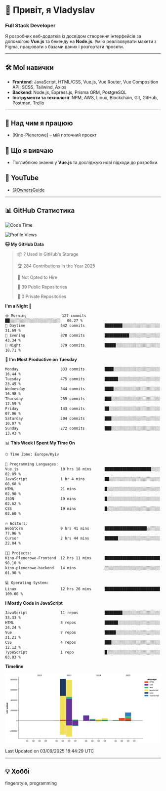 # 👋 Привіт, я Vladyslav  
### Full Stack Developer  

Я розробник веб-додатків із досвідом створення інтерфейсів за допомогою **Vue.js** та бекенду на **Node.js**. Умію реалізовувати макети з Figma, працювати з базами даних і розгортати проєкти.

---

## 🛠 Мої навички  
- **Frontend**: JavaScript, HTML/CSS, Vue.js, Vue Router, Vue Composition API, SCSS, Tailwind, Axios  
- **Backend**: Node.js, Express.js, Prisma ORM, PostgreSQL  
- **Інструменти та технології**: NPM, AWS, Linux, Blockchain, Git, GitHub, Postman, Trello  

---

## 🔭 Над чим я працюю  
- [Kino-Plenerowe] – мій поточний проєкт

## 🌱 Що я вивчаю  
- Поглиблюю знання у **Vue.js** та досліджую нові підходи до розробки.

## 🎥 YouTube  
- [@OwnersGuide](https://www.youtube.com/@OwnersGuide-)
  
---

## 📊 GitHub Статистика  
<!--START_SECTION:waka-->
![Code Time](http://img.shields.io/badge/Code%20Time-88%20hrs%2032%20mins-blue)

![Profile Views](http://img.shields.io/badge/Profile%20Views-0-blue)

**🐱 My GitHub Data** 

> 📦 ? Used in GitHub's Storage 
 > 
> 🏆 284 Contributions in the Year 2025
 > 
> 🚫 Not Opted to Hire
 > 
> 📜 39 Public Repositories 
 > 
> 🔑 0 Private Repositories 
 > 
**I'm a Night 🦉** 

```text
🌞 Morning                127 commits         ██░░░░░░░░░░░░░░░░░░░░░░░   06.27 % 
🌆 Daytime                642 commits         ████████░░░░░░░░░░░░░░░░░   31.69 % 
🌃 Evening                878 commits         ███████████░░░░░░░░░░░░░░   43.34 % 
🌙 Night                  379 commits         █████░░░░░░░░░░░░░░░░░░░░   18.71 % 
```
📅 **I'm Most Productive on Tuesday** 

```text
Monday                   333 commits         ████░░░░░░░░░░░░░░░░░░░░░   16.44 % 
Tuesday                  475 commits         ██████░░░░░░░░░░░░░░░░░░░   23.45 % 
Wednesday                344 commits         ████░░░░░░░░░░░░░░░░░░░░░   16.98 % 
Thursday                 255 commits         ███░░░░░░░░░░░░░░░░░░░░░░   12.59 % 
Friday                   143 commits         ██░░░░░░░░░░░░░░░░░░░░░░░   07.06 % 
Saturday                 204 commits         ███░░░░░░░░░░░░░░░░░░░░░░   10.07 % 
Sunday                   272 commits         ███░░░░░░░░░░░░░░░░░░░░░░   13.43 % 
```


📊 **This Week I Spent My Time On** 

```text
🕑︎ Time Zone: Europe/Kyiv

💬 Programming Languages: 
Vue.js                   10 hrs 18 mins      █████████████████████░░░░   82.89 % 
JavaScript               1 hr 4 mins         ██░░░░░░░░░░░░░░░░░░░░░░░   08.68 % 
HTML                     21 mins             █░░░░░░░░░░░░░░░░░░░░░░░░   02.90 % 
JSON                     19 mins             █░░░░░░░░░░░░░░░░░░░░░░░░   02.62 % 
CSS                      19 mins             █░░░░░░░░░░░░░░░░░░░░░░░░   02.60 % 

🔥 Editors: 
WebStorm                 9 hrs 41 mins       ███████████████████░░░░░░   77.96 % 
Cursor                   2 hrs 44 mins       ██████░░░░░░░░░░░░░░░░░░░   22.04 % 

🐱‍💻 Projects: 
Kino-Plenerowe-Frontend  12 hrs 11 mins      █████████████████████████   98.10 % 
kino-plenerowe-backend   14 mins             ░░░░░░░░░░░░░░░░░░░░░░░░░   01.90 % 

💻 Operating System: 
Linux                    12 hrs 26 mins      █████████████████████████   100.00 % 
```

**I Mostly Code in JavaScript** 

```text
JavaScript               11 repos            ████████░░░░░░░░░░░░░░░░░   33.33 % 
HTML                     8 repos             ██████░░░░░░░░░░░░░░░░░░░   24.24 % 
Vue                      7 repos             █████░░░░░░░░░░░░░░░░░░░░   21.21 % 
CSS                      4 repos             ███░░░░░░░░░░░░░░░░░░░░░░   12.12 % 
TypeScript               1 repo              █░░░░░░░░░░░░░░░░░░░░░░░░   03.03 % 
```



**Timeline**

![Lines of Code chart](https://raw.githubusercontent.com/owner6/owner6/main/assets/bar_graph.png)


 Last Updated on 03/09/2025 18:44:29 UTC
<!--END_SECTION:waka-->




---

## 💡 Хоббі  
fingerstyle, programming  
